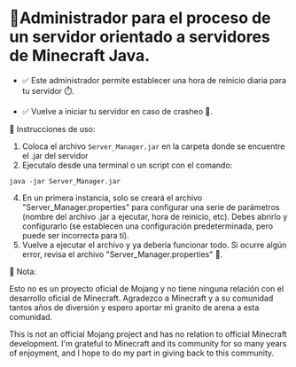 # 🪻Administrador para el proceso de un servidor orientado a servidores de Minecraft Java.


- ✅ Este administrador permite establecer una hora de reinicio diaria para tu servidor ⏱️.

- ✅ Vuelve a iniciar tu servidor en caso de crasheo 🔄️.


📖 Instrucciones de uso:
1. Coloca el archivo ```Server_Manager.jar``` en la carpeta donde se encuentre el .jar del servidor
2. Ejecutalo desde una terminal o un script con el comando:
 ```
 java -jar Server_Manager.jar
 ```
4. En un primera instancia, solo se creará el archivo "Server_Manager.properties" para configurar una serie de parámetros (nombre del archivo .jar a ejecutar, hora de reinicio, etc). Debes abrirlo y configurarlo (se establecen una configuración predeterminada, pero puede ser incorrecta para tí).
5. Vuelve a ejecutar el archivo y ya debería funcionar todo. Si ocurre algún error, revisa el archivo "Server_Manager.properties" 👀.

📒 Nota:

Esto no es un proyecto oficial de Mojang y no tiene ninguna relación con el desarrollo oficial de Minecraft. Agradezco a Minecraft y a su comunidad tantos años de diversión y espero aportar mi granito de arena a esta comunidad.

This is not an official Mojang project and has no relation to official Minecraft development. I'm grateful to Minecraft and its community for so many years of enjoyment, and I hope to do my part in giving back to this community.
